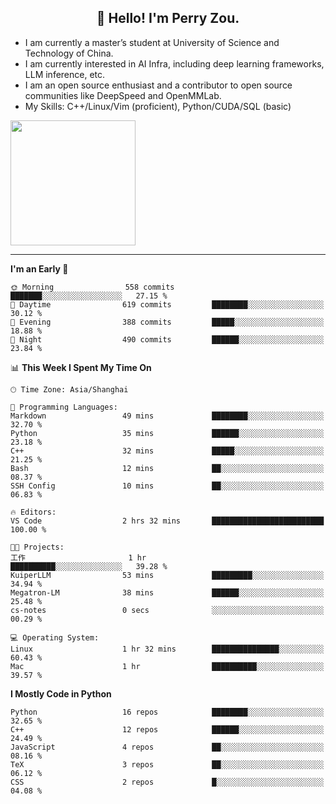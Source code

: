 <h2 align="center">👋 Hello! I'm Perry Zou.</h2>

- I am currently a master’s student at University of Science and Technology of China.
- I am currently interested in AI Infra, including deep learning frameworks, LLM inference, etc.
- I am an open source enthusiast and a contributor to open source communities like DeepSpeed and OpenMMLab.
- My Skills: C++/Linux/Vim (proficient), Python/CUDA/SQL (basic)

<img height=200 align="center" src="https://github-readme-stats.vercel.app/api?username=zonepg" />

-------

<!--START_SECTION:waka-->
**I'm an Early 🐤** 

```text
🌞 Morning                558 commits         ███████░░░░░░░░░░░░░░░░░░   27.15 % 
🌆 Daytime                619 commits         ████████░░░░░░░░░░░░░░░░░   30.12 % 
🌃 Evening                388 commits         █████░░░░░░░░░░░░░░░░░░░░   18.88 % 
🌙 Night                  490 commits         ██████░░░░░░░░░░░░░░░░░░░   23.84 % 
```


📊 **This Week I Spent My Time On** 

```text
🕑︎ Time Zone: Asia/Shanghai

💬 Programming Languages: 
Markdown                 49 mins             ████████░░░░░░░░░░░░░░░░░   32.70 % 
Python                   35 mins             ██████░░░░░░░░░░░░░░░░░░░   23.18 % 
C++                      32 mins             █████░░░░░░░░░░░░░░░░░░░░   21.25 % 
Bash                     12 mins             ██░░░░░░░░░░░░░░░░░░░░░░░   08.37 % 
SSH Config               10 mins             ██░░░░░░░░░░░░░░░░░░░░░░░   06.83 % 

🔥 Editors: 
VS Code                  2 hrs 32 mins       █████████████████████████   100.00 % 

🐱‍💻 Projects: 
工作                       1 hr                ██████████░░░░░░░░░░░░░░░   39.28 % 
KuiperLLM                53 mins             █████████░░░░░░░░░░░░░░░░   34.94 % 
Megatron-LM              38 mins             ██████░░░░░░░░░░░░░░░░░░░   25.48 % 
cs-notes                 0 secs              ░░░░░░░░░░░░░░░░░░░░░░░░░   00.29 % 

💻 Operating System: 
Linux                    1 hr 32 mins        ███████████████░░░░░░░░░░   60.43 % 
Mac                      1 hr                ██████████░░░░░░░░░░░░░░░   39.57 % 
```

**I Mostly Code in Python** 

```text
Python                   16 repos            ████████░░░░░░░░░░░░░░░░░   32.65 % 
C++                      12 repos            ██████░░░░░░░░░░░░░░░░░░░   24.49 % 
JavaScript               4 repos             ██░░░░░░░░░░░░░░░░░░░░░░░   08.16 % 
TeX                      3 repos             ██░░░░░░░░░░░░░░░░░░░░░░░   06.12 % 
CSS                      2 repos             █░░░░░░░░░░░░░░░░░░░░░░░░   04.08 % 
```




<!--END_SECTION:waka-->
